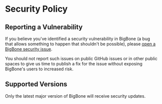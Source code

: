# Security Policy

## Reporting a Vulnerability

If you believe you've identified a security vulnerability in BigBone (a bug that allows something to happen that shouldn't be possible), please
[open a BigBone security issue](https://github.com/pattafeufeu/bigbone/security/advisories/new).

You should not report such issues on public GitHub issues or in other public spaces to give us time to publish a fix for the issue without exposing BigBone's users to increased risk.

## Supported Versions

Only the latest major version of BigBone will receive security updates.
